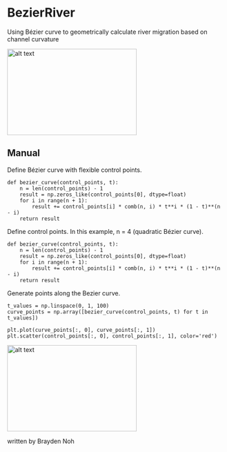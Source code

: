 # BezierRiver
Using Bézier curve to geometrically calculate river migration based on channel curvature 

<img src="https://github.com/snohatech/BezierRiver/blob/main/bezierfigure/bezier.gif" alt="alt text" width="300" height="200">

## Manual
Define Bézier curve with flexible control points. 
```
def bezier_curve(control_points, t):
    n = len(control_points) - 1
    result = np.zeros_like(control_points[0], dtype=float)
    for i in range(n + 1):
        result += control_points[i] * comb(n, i) * t**i * (1 - t)**(n - i)
    return result
```
Define control points. In this example, n = 4 (quadratic Bézier curve).
```
def bezier_curve(control_points, t):
    n = len(control_points) - 1
    result = np.zeros_like(control_points[0], dtype=float)
    for i in range(n + 1):
        result += control_points[i] * comb(n, i) * t**i * (1 - t)**(n - i)
    return result
```

Generate points along the Bezier curve.
```
t_values = np.linspace(0, 1, 100)
curve_points = np.array([bezier_curve(control_points, t) for t in t_values])

plt.plot(curve_points[:, 0], curve_points[:, 1])
plt.scatter(control_points[:, 0], control_points[:, 1], color='red')
```
<img src="https://github.com/snohatech/BezierRiver/blob/main/bezierfigure/1.png" alt="alt text" width="300" height="200">

written by Brayden Noh
